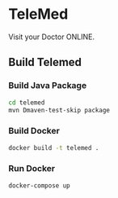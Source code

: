 # TeleMed
Visit your Doctor ONLINE.

## Build Telemed

### Build Java Package

```bash
cd telemed
mvn Dmaven-test-skip package
```
### Build Docker

```bash
docker build -t telemed .
```
### Run Docker 

```bash
docker-compose up
```
